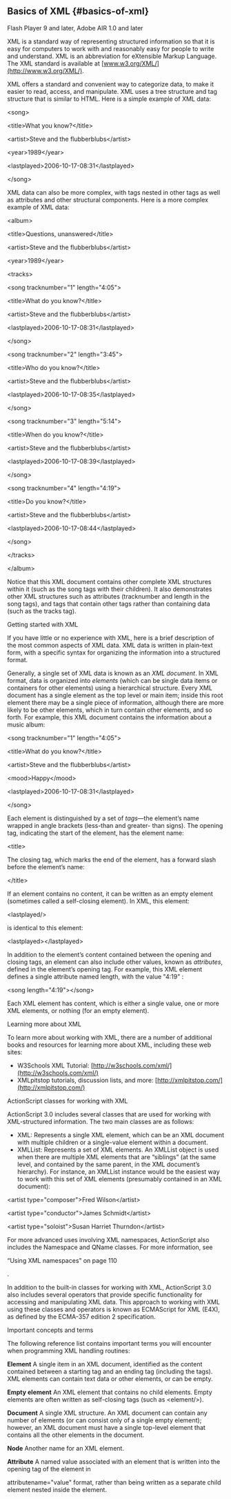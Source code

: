 ## Basics of XML {#basics-of-xml}

Flash Player 9 and later, Adobe AIR 1.0 and later

XML is a standard way of representing structured information so that it is easy for computers to work with and reasonably easy for people to write and understand. XML is an abbreviation for eXtensible Markup Language. The XML standard is available at [www.w3.org/XML/](http://www.w3.org/XML/).

XML offers a standard and convenient way to categorize data, to make it easier to read, access, and manipulate. XML uses a tree structure and tag structure that is similar to HTML. Here is a simple example of XML data:

&lt;song&gt;

&lt;title&gt;What you know?&lt;/title&gt;

&lt;artist&gt;Steve and the flubberblubs&lt;/artist&gt;

&lt;year&gt;1989&lt;/year&gt;

&lt;lastplayed&gt;2006-10-17-08:31&lt;/lastplayed&gt;

&lt;/song&gt;

XML data can also be more complex, with tags nested in other tags as well as attributes and other structural components. Here is a more complex example of XML data:

&lt;album&gt;

&lt;title&gt;Questions, unanswered&lt;/title&gt;

&lt;artist&gt;Steve and the flubberblubs&lt;/artist&gt;

&lt;year&gt;1989&lt;/year&gt;

&lt;tracks&gt;

&lt;song tracknumber=&quot;1&quot; length=&quot;4:05&quot;&gt;

&lt;title&gt;What do you know?&lt;/title&gt;

&lt;artist&gt;Steve and the flubberblubs&lt;/artist&gt;

&lt;lastplayed&gt;2006-10-17-08:31&lt;/lastplayed&gt;

&lt;/song&gt;

&lt;song tracknumber=&quot;2&quot; length=&quot;3:45&quot;&gt;

&lt;title&gt;Who do you know?&lt;/title&gt;

&lt;artist&gt;Steve and the flubberblubs&lt;/artist&gt;

&lt;lastplayed&gt;2006-10-17-08:35&lt;/lastplayed&gt;

&lt;/song&gt;

&lt;song tracknumber=&quot;3&quot; length=&quot;5:14&quot;&gt;

&lt;title&gt;When do you know?&lt;/title&gt;

&lt;artist&gt;Steve and the flubberblubs&lt;/artist&gt;

&lt;lastplayed&gt;2006-10-17-08:39&lt;/lastplayed&gt;

&lt;/song&gt;

&lt;song tracknumber=&quot;4&quot; length=&quot;4:19&quot;&gt;

&lt;title&gt;Do you know?&lt;/title&gt;

&lt;artist&gt;Steve and the flubberblubs&lt;/artist&gt;

&lt;lastplayed&gt;2006-10-17-08:44&lt;/lastplayed&gt;

&lt;/song&gt;

&lt;/tracks&gt;

&lt;/album&gt;

Notice that this XML document contains other complete XML structures within it (such as the song tags with their children). It also demonstrates other XML structures such as attributes (tracknumber and length in the song tags), and tags that contain other tags rather than containing data (such as the tracks tag).

Getting started with XML

If you have little or no experience with XML, here is a brief description of the most common aspects of XML data. XML data is written in plain-text form, with a specific syntax for organizing the information into a structured format.

Generally, a single set of XML data is known as an _XML document_. In XML format, data is organized into _elements_ (which can be single data items or containers for other elements) using a hierarchical structure. Every XML document has a single element as the top level or main item; inside this root element there may be a single piece of information, although there are more likely to be other elements, which in turn contain other elements, and so forth. For example, this XML document contains the information about a music album:

&lt;song tracknumber=&quot;1&quot; length=&quot;4:05&quot;&gt;

&lt;title&gt;What do you know?&lt;/title&gt;

&lt;artist&gt;Steve and the flubberblubs&lt;/artist&gt;

&lt;mood&gt;Happy&lt;/mood&gt;

&lt;lastplayed&gt;2006-10-17-08:31&lt;/lastplayed&gt;

&lt;/song&gt;

Each element is distinguished by a set of _tags_—the element’s name wrapped in angle brackets (less-than and greater- than signs). The opening tag, indicating the start of the element, has the element name:

&lt;title&gt;

The closing tag, which marks the end of the element, has a forward slash before the element’s name:

&lt;/title&gt;

If an element contains no content, it can be written as an empty element (sometimes called a self-closing element). In XML, this element:

&lt;lastplayed/&gt;

is identical to this element:

&lt;lastplayed&gt;&lt;/lastplayed&gt;

In addition to the element’s content contained between the opening and closing tags, an element can also include other values, known as _attributes_, defined in the element’s opening tag. For example, this XML element defines a single attribute named length, with the value &quot;4:19&quot; :

&lt;song length=&quot;4:19&quot;&gt;&lt;/song&gt;

Each XML element has content, which is either a single value, one or more XML elements, or nothing (for an empty element).

Learning more about XML

To learn more about working with XML, there are a number of additional books and resources for learning more about XML, including these web sites:

*   W3Schools XML Tutorial: [http://w3schools.com/xml/](http://w3schools.com/xml/)
*   XMLpitstop tutorials, discussion lists, and more: [http://xmlpitstop.com/](http://xmlpitstop.com/)

ActionScript classes for working with XML

ActionScript 3.0 includes several classes that are used for working with XML-structured information. The two main classes are as follows:

*   XML: Represents a single XML element, which can be an XML document with multiple children or a single-value element within a document.
*   XMLList: Represents a set of XML elements. An XMLList object is used when there are multiple XML elements that are “siblings” (at the same level, and contained by the same parent, in the XML document’s hierarchy). For instance, an XMLList instance would be the easiest way to work with this set of XML elements (presumably contained in an XML document):

&lt;artist type=&quot;composer&quot;&gt;Fred Wilson&lt;/artist&gt;

&lt;artist type=&quot;conductor&quot;&gt;James Schmidt&lt;/artist&gt;

&lt;artist type=&quot;soloist&quot;&gt;Susan Harriet Thurndon&lt;/artist&gt;

For more advanced uses involving XML namespaces, ActionScript also includes the Namespace and QName classes. For more information, see

“Using XML namespaces” on page 110

.

In addition to the built-in classes for working with XML, ActionScript 3.0 also includes several operators that provide specific functionality for accessing and manipulating XML data. This approach to working with XML using these classes and operators is known as ECMAScript for XML (E4X), as defined by the ECMA-357 edition 2 specification.

Important concepts and terms

The following reference list contains important terms you will encounter when programming XML handling routines:

**Element** A single item in an XML document, identified as the content contained between a starting tag and an ending tag (including the tags). XML elements can contain text data or other elements, or can be empty.

**Empty element** An XML element that contains no child elements. Empty elements are often written as self-closing tags (such as &lt;element/&gt;).

**Document** A single XML structure. An XML document can contain any number of elements (or can consist only of a single empty element); however, an XML document must have a single top-level element that contains all the other elements in the document.

**Node** Another name for an XML element.

**Attribute** A named value associated with an element that is written into the opening tag of the element in

attributename=&quot;value&quot; format, rather than being written as a separate child element nested inside the element.